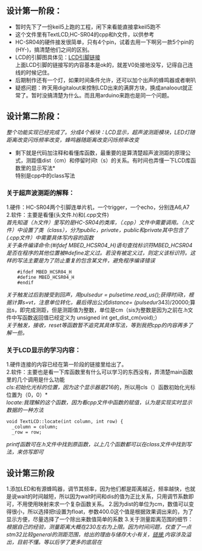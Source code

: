 ## 设计第一阶段：
* 暂时先下了一份keil5上跑的工程，闲下来看能直接拿keil5跑不  
* 这个文件里有TextLCD,HC-SR04的cpp和h文件，以供参考  
* HC-SR04的硬件接发很简单，只有4个pin，试着去用一下啊另一款5个pin的(HY-)，搞清楚他们之间的区别。  
* LCD的引脚图具体见：[LCD引脚链接](http://c.biancheng.net/cpp/html/1929.html)   
  上面LCD引脚的链接写的内容基本是ok的，就差V0处接地没写，记得自己连线的时候记住。
* 后期制作还有一个灯，如果时间条件允许，还可以加个出声的蜂鸣器或者喇叭  
* 疑惑问题：昨天用digitalout来控制LCD出来的满屏方块，换成analoout就正常了。暂时没搞清楚为什么。而且用arduino来跑也是同一个问题。

## 设计第二阶段：
*整个功能实现已经完成了。分成4个板块：LCD显示，超声波测距模块，LED灯随距离改变闪烁频率改变，蜂鸣器随距离改变闪烁频率改变* 
* 剩下就是代码加注释和看懂库函数，最重要的是算清楚超声波测距的原理公式，测距值dist（cm）和停留时间t（s）的关系。有时间也弄懂一下LCD库函数里的显示写法*  
  特别是cpp中的class写法
### 关于超声波测距的解释： 
  1.硬件：HC-SR04两个引脚连单片机，一个trigger，一个echo，分别连A6,A7  
  2.软件：主要是看懂(头文件.h)和(.cpp文件)  
  *首先知道（.h文件）里写的是HC-SR04的类库，（.cpp）文件中需要调用。（.h文件）中设置了类（class），分为public，private，public和private其中包含了(.cpp文件）中需要具体写内容的函数*  
  *关于条件编译命令:(#ifdef MBED_HCSR04_H)语句查找标识符MBED_HCSR04是否在程序的其他位置被#define定义过。若没有被定义过，则定义该标识符。这样的写法主要是为了防止重复的包含某文件，避免程序编译错误*
```
    #ifdef MBED_HCSR04_H  
    #define MBED_HCSR04_H  
    #endif  
```  
  *关于触发过后到接受到回声，用pulsedur = pulsetime.read_us();获得时间t，根据计算s=vt，注意单位转化，最后得出公式distance= (pulsedur*343)/20000;算出s，即完成测距，但是测距值为整数，单位是cm（sis为整数是因为之前在.h文件中写函数返回值已经定义为 unsigned int get_dist_cm(void);）  
  *关于触发，接收，reset等函数暂不追究其具体写法，等到我把cpp的内容再多了解一些。*  
  
### 关于LCD显示的学习内容：
  1.硬件连接的内容已经在第一阶段的链接里给出了。    
  2.软件：主要也是看一下库函数里有什么可以学习的东西没有，弄清楚main函数里的几个调用是什么功能    
  *cls:初始化光标的位置，因为这个显示器是2*16的，所以用cls（）函数初始化光标位置为（0，0）*  
  *locate:我理解的这个函数，因为看cpp文件中函数的赋值，认为是实现实时显示数据的一种方法*    
  ```
  void TextLCD::locate(int column, int row) {
    _column = column;
    _row = row;
 ```
   *printf函数可在.h文件中找到原函数，以上几个函数都可以在class文件中找到写法，来仿写即可*
 ## 设计第三阶段
   1.添加LED和有源蜂鸣器，调节其频率，因为他们都是距离越近，频率越快，也就是说wait的时间越短，所以因为wait时间和dis的值为正比关系，只用调节系数即可，不用使用映射来求一个复杂函数关系。
   2.因为dist的单位为cm，数值可以变得很小，所以选择把t设置为float，参数400.0这个值是根据效果调出来的，为了显示方便，尽量选择了一个除出来数值简单的系数
   3.关于测量距离范围的细节：
   *根据自己的经验，测量距离大概在230左右为上限。因为时间问题，仅查了一点stm32比较general的测距范围，给出的理由与储存大小有关，[链接](https://blog.csdn.net/Zach_z/article/details/53648611),内容涉及溢出，目前不懂。等以后学了更多的底层在*
